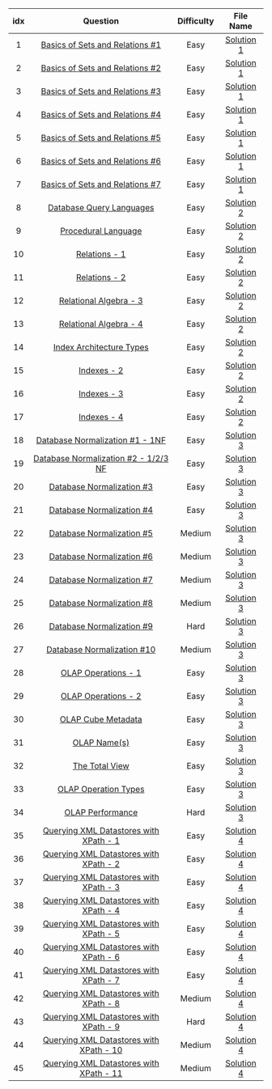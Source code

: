 
| idx |Question|Difficulty|File Name|
|:---:|:------:|:--------:|:-------:|
| 1  | [Basics of Sets and Relations #1](https://www.hackerrank.com/challenges/basics-of-sets-and-relational-algebra-1/problem) | Easy | [Solution 1](https://github.com/Myeongjung/HackerRank/blob/main/Databases/Solution%201.txt) |
| 2  | [Basics of Sets and Relations #2](https://www.hackerrank.com/challenges/basics-of-sets-and-relational-algebra-2/problem) | Easy | [Solution 1](https://github.com/Myeongjung/HackerRank/blob/main/Databases/Solution%201.txt) |
| 3  | [Basics of Sets and Relations #3](https://www.hackerrank.com/challenges/basics-of-sets-and-relational-algebra-3/problem) | Easy | [Solution 1](https://github.com/Myeongjung/HackerRank/blob/main/Databases/Solution%201.txt) |
| 4  | [Basics of Sets and Relations #4](https://www.hackerrank.com/challenges/basics-of-sets-and-relational-algebra-4/problem) | Easy | [Solution 1](https://github.com/Myeongjung/HackerRank/blob/main/Databases/Solution%201.txt) |
| 5  | [Basics of Sets and Relations #5](https://www.hackerrank.com/challenges/basics-of-sets-and-relational-algebra-5/problem) | Easy | [Solution 1](https://github.com/Myeongjung/HackerRank/blob/main/Databases/Solution%201.txt) |
| 6  | [Basics of Sets and Relations #6](https://www.hackerrank.com/challenges/basics-of-sets-and-relational-algebra-6/problem) | Easy | [Solution 1](https://github.com/Myeongjung/HackerRank/blob/main/Databases/Solution%201.txt) |
| 7  | [Basics of Sets and Relations #7](https://www.hackerrank.com/challenges/basics-of-sets-and-relational-algebra-7/problem) | Easy | [Solution 1](https://github.com/Myeongjung/HackerRank/blob/main/Databases/Solution%201.txt) |
| 8  | [Database Query Languages](https://www.hackerrank.com/challenges/database-query-languages/problem) | Easy | [Solution 2](https://github.com/Myeongjung/HackerRank/blob/main/Databases/Solution%202.txt) |
| 9  | [Procedural Language](https://www.hackerrank.com/challenges/procedural-language/problem) | Easy | [Solution 2](https://github.com/Myeongjung/HackerRank/blob/main/Databases/Solution%202.txt) |
| 10| [Relations - 1](https://www.hackerrank.com/challenges/relations-1/problem) | Easy | [Solution 2](https://github.com/Myeongjung/HackerRank/blob/main/Databases/Solution%202.txt) |
| 11| [Relations - 2](https://www.hackerrank.com/challenges/relations-2/problem) | Easy | [Solution 2](https://github.com/Myeongjung/HackerRank/blob/main/Databases/Solution%202.txt) |
| 12| [Relational Algebra - 3](https://www.hackerrank.com/challenges/relational-algebra-3/problem) | Easy | [Solution 2](https://github.com/Myeongjung/HackerRank/blob/main/Databases/Solution%202.txt) |
| 13| [Relational Algebra - 4](https://www.hackerrank.com/challenges/relational-algebra-4/problem) | Easy | [Solution 2](https://github.com/Myeongjung/HackerRank/blob/main/Databases/Solution%202.txt) |
| 14| [Index Architecture Types](https://www.hackerrank.com/challenges/indexes-1/problem) | Easy | [Solution 2](https://github.com/Myeongjung/HackerRank/blob/main/Databases/Solution%202.txt) |
| 15| [Indexes - 2](https://www.hackerrank.com/challenges/indexes-2/problem) | Easy | [Solution 2](https://github.com/Myeongjung/HackerRank/blob/main/Databases/Solution%202.txt) |
| 16| [Indexes - 3](https://www.hackerrank.com/challenges/indexes-3/problem) | Easy | [Solution 2](https://github.com/Myeongjung/HackerRank/blob/main/Databases/Solution%202.txt) |
| 17| [Indexes - 4](https://www.hackerrank.com/challenges/indexes-4/problem) | Easy | [Solution 2](https://github.com/Myeongjung/HackerRank/blob/main/Databases/Solution%202.txt) |
| 18| [Database Normalization #1 - 1NF](https://www.hackerrank.com/challenges/database-normalization-1-1nf/problem) | Easy | [Solution 3](https://github.com/Myeongjung/HackerRank/blob/main/Databases/Solution%203.txt) |
| 19| [Database Normalization #2 - 1/2/3 NF](https://www.hackerrank.com/challenges/database-normalization-123nf/problem?h_r=next-challenge&h_v=zen) | Easy | [Solution 3](https://github.com/Myeongjung/HackerRank/blob/main/Databases/Solution%203.txt) |
| 20| [Database Normalization #3](https://www.hackerrank.com/challenges/database-normalization-3/problem?h_r=next-challenge&h_v=zen&h_r=next-challenge&h_v=zen) | Easy | [Solution 3](https://github.com/Myeongjung/HackerRank/blob/main/Databases/Solution%203.txt) |
| 21| [Database Normalization #4](https://www.hackerrank.com/challenges/database-normalization-4/problem?h_r=next-challenge&h_v=zen&h_r=next-challenge&h_v=zen&h_r=next-challenge&h_v=zen) | Easy | [Solution 3](https://github.com/Myeongjung/HackerRank/blob/main/Databases/Solution%203.txt) |
| 22| [Database Normalization #5](https://www.hackerrank.com/challenges/database-normalization-5/problem?h_r=next-challenge&h_v=zen&h_r=next-challenge&h_v=zen&h_r=next-challenge&h_v=zen&h_r=next-challenge&h_v=zen) | Medium | [Solution 3](https://github.com/Myeongjung/HackerRank/blob/main/Databases/Solution%203.txt) |
| 23| [Database Normalization #6](https://www.hackerrank.com/challenges/database-normalization-6/problem?h_r=next-challenge&h_v=zen&h_r=next-challenge&h_v=zen&h_r=next-challenge&h_v=zen&h_r=next-challenge&h_v=zen&h_r=next-challenge&h_v=zen) | Medium | [Solution 3](https://github.com/Myeongjung/HackerRank/blob/main/Databases/Solution%203.txt) |
| 24| [Database Normalization #7](https://www.hackerrank.com/challenges/database-normalization-7/problem) | Medium | [Solution 3](https://github.com/Myeongjung/HackerRank/blob/main/Databases/Solution%203.txt) |
| 25| [Database Normalization #8](https://www.hackerrank.com/challenges/database-normalization-8/problem) | Medium | [Solution 3](https://github.com/Myeongjung/HackerRank/blob/main/Databases/Solution%203.txt) |
| 26| [Database Normalization #9](https://www.hackerrank.com/challenges/database-normalization-9/problem) | Hard | [Solution 3](https://github.com/Myeongjung/HackerRank/blob/main/Databases/Solution%203.txt) |
| 27| [Database Normalization #10](https://www.hackerrank.com/challenges/database-normalization-10/problem?h_r=next-challenge&h_v=zen) | Medium | [Solution 3](https://github.com/Myeongjung/HackerRank/blob/main/Databases/Solution%203.txt) |
| 28| [OLAP Operations - 1](https://www.hackerrank.com/challenges/olap-operations-1/problem) | Easy | [Solution 3](https://github.com/Myeongjung/HackerRank/blob/main/Databases/Solution%203.txt) |
| 29| [OLAP Operations - 2](https://www.hackerrank.com/challenges/olap-operations-2/problem) | Easy | [Solution 3](https://github.com/Myeongjung/HackerRank/blob/main/Databases/Solution%203.txt) |
| 30| [OLAP Cube Metadata](https://www.hackerrank.com/challenges/olap-cube-metadata/problem) | Easy | [Solution 3](https://github.com/Myeongjung/HackerRank/blob/main/Databases/Solution%203.txt) |
| 31| [OLAP Name(s)](https://www.hackerrank.com/challenges/olap-names/problem) | Easy | [Solution 3](https://github.com/Myeongjung/HackerRank/blob/main/Databases/Solution%203.txt) |
| 32| [The Total View](https://www.hackerrank.com/challenges/the-total-view/problem) | Easy | [Solution 3](https://github.com/Myeongjung/HackerRank/blob/main/Databases/Solution%203.txt) |
| 33| [OLAP Operation Types](https://www.hackerrank.com/challenges/olap-operation-types-2/problem) | Easy | [Solution 3](https://github.com/Myeongjung/HackerRank/blob/main/Databases/Solution%203.txt) |
| 34| [OLAP Performance](https://www.hackerrank.com/challenges/olap-performance/problem) | Hard | [Solution 3](https://github.com/Myeongjung/HackerRank/blob/main/Databases/Solution%203.txt) |
| 35| [Querying XML Datastores with XPath - 1](https://www.hackerrank.com/challenges/querying-xml-datastores-with-xpath-1/problem?isFullScreen=true) | Easy | [Solution 4](https://github.com/Myeongjung/HackerRank/blob/main/Databases/Solution%204.txt) |
| 36| [Querying XML Datastores with XPath - 2](https://www.hackerrank.com/challenges/querying-xml-datastores-with-xpath-2/problem?isFullScreen=true) | Easy | [Solution 4](https://github.com/Myeongjung/HackerRank/blob/main/Databases/Solution%204.txt) |
| 37| [Querying XML Datastores with XPath - 3](https://www.hackerrank.com/challenges/querying-xml-datastores-with-xpath-3/problem?isFullScreen=true) | Easy | [Solution 4](https://github.com/Myeongjung/HackerRank/blob/main/Databases/Solution%204.txt) |
| 38| [Querying XML Datastores with XPath - 4](https://www.hackerrank.com/challenges/querying-xml-datastores-with-xpath-4/problem?isFullScreen=true) | Easy | [Solution 4](https://github.com/Myeongjung/HackerRank/blob/main/Databases/Solution%204.txt) |
| 39| [Querying XML Datastores with XPath - 5](https://www.hackerrank.com/challenges/querying-xml-datastores-with-xpath-5/problem?isFullScreen=true) | Easy | [Solution 4](https://github.com/Myeongjung/HackerRank/blob/main/Databases/Solution%204.txt) |
| 40| [Querying XML Datastores with XPath - 6](https://www.hackerrank.com/challenges/querying-xml-datastores-with-xpath-6/problem?isFullScreen=true) | Easy | [Solution 4](https://github.com/Myeongjung/HackerRank/blob/main/Databases/Solution%204.txt) |
| 41| [Querying XML Datastores with XPath - 7](https://www.hackerrank.com/challenges/querying-xml-datastores-with-xpath-7/problem?isFullScreen=true) | Easy | [Solution 4](https://github.com/Myeongjung/HackerRank/blob/main/Databases/Solution%204.txt) |
| 42| [Querying XML Datastores with XPath - 8](https://www.hackerrank.com/challenges/querying-xml-datastores-with-xpath-8/problem?isFullScreen=true) | Medium | [Solution 4](https://github.com/Myeongjung/HackerRank/blob/main/Databases/Solution%204.txt) |
| 43| [Querying XML Datastores with XPath - 9](https://www.hackerrank.com/challenges/querying-xml-datastores-with-xpath-9/problem?isFullScreen=true) | Hard | [Solution 4](https://github.com/Myeongjung/HackerRank/blob/main/Databases/Solution%204.txt) |
| 44| [Querying XML Datastores with XPath - 10](https://www.hackerrank.com/challenges/querying-xml-datastores-with-xpath-10/problem?isFullScreen=true) | Medium | [Solution 4](https://github.com/Myeongjung/HackerRank/blob/main/Databases/Solution%204.txt) |
| 45| [Querying XML Datastores with XPath - 11](https://www.hackerrank.com/challenges/querying-xml-datastores-with-xpath-11/problem?isFullScreen=true) | Medium | [Solution 4](https://github.com/Myeongjung/HackerRank/blob/main/Databases/Solution%204.txt) |






